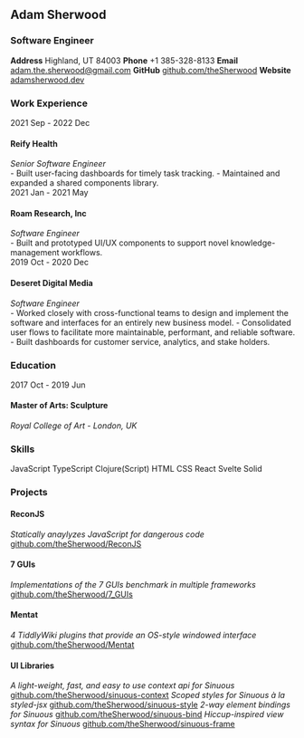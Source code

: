 <div class="page">
  <section class="heading">
    <div class="heading-columns p-30 ph-50">
      <div class="heading-col-1">
        <h2>Adam Sherwood</h2>
        <h3 class="job-title">Software Engineer</h3>
      </div>
      <div class="heading-col-2">
        <div>     
          <span class="block">
            <strong class="property">Address</strong>
            Highland, UT 84003
          </span>
          <span class="block">
            <strong class="property">Phone</strong>
            +1 385-328-8133
          </span>
          <span class="block">
            <strong class="property">Email</strong>
            <a href="mailto:adam.the.sherwood@gmail.com">adam.the.sherwood@gmail.com</a>
          </span>
          <span class="block">
            <strong class="property">GitHub</strong>
            <a href="https://github.com/theSherwood">github.com/theSherwood</a>
          </span>
          <span class="block">
            <strong class="property">Website</strong>
            <a href="https://adamsherwood.dev/">adamsherwood.dev</a>
          </span>
        </div>
      </div>
    </div>
  </section>
  <main class="ph-50">
    <section class="columns">
      <section class="col-1 pr-30">
        <h3>Work Experience</h3>
        <div class="flex flex-c indent work-experience">
          <div class="flex-r">
            <div class="date">
              2021 Sep - 2022 Dec
            </div>
            <div class="content">
              <h4>Reify Health</h4>
              <em>Senior Software Engineer</em>
              <div>
                <span class="block">
                  - Built user-facing dashboards for timely task tracking. 
                </span>
                <span class="block">
                  - Maintained and expanded a shared components library.
                </span>
              </div>
            </div>
          </div>
          <div class="flex-r">
            <div class="date">
              2021 Jan - 2021 May
            </div>
            <div class="content">
              <h4>Roam Research, Inc</h4>
              <em>Software Engineer</em>
              <div>
                <span class="block">
                  - Built and prototyped UI/UX components to support novel knowledge-management workflows.
                </span>
              </div>
            </div>
          </div>
          <div class="flex-r">
            <div class="date">
              2019 Oct - 2020 Dec
            </div>
            <div class="content">
              <h4>Deseret Digital Media</h4>
              <em>Software Engineer</em>
              <div>
                <span class="block">
                  - Worked closely with cross-functional teams to design and implement the software and interfaces for an entirely new business model.
                </span>
                <span class="block">
                  - Consolidated user flows to facilitate more maintainable, performant, and reliable software.
                </span>
                <span class="block">
                  - Built dashboards for customer service, analytics, and stake holders.
                </span>
              </div>
            </div>
          </div>
        </div>
        <h3>Education</h3>
        <div class="flex flex-c indent education">
          <div class="flex-r">
            <div class="date">
              2017 Oct - 2019 Jun
            </div>
            <div class="content">
              <h4>Master of Arts: Sculpture</h4>
              <em>Royal College of Art - London, UK</em>
            </div>
          </div>
        </div>
      </section>
      <section class="col-2 pl-30">
        <h3>Skills</h3>
        <div class="indent skills">
          <span class="block">JavaScript</span>
          <span class="block">TypeScript</span>
          <span class="block">Clojure(Script)</span>
          <span class="block">HTML</span>
          <span class="block">CSS</span>
          <span class="block">React</span>
          <span class="block">Svelte</span>
          <span class="block">Solid</span>
        </div>
      </section>
    </section>
    <section>
      <h3>Projects</h3>
      <section class="columns">
        <div class="projects pr-10">
          <h4>ReconJS</h4>
          <div>
            <em>Statically anaylyzes JavaScript for dangerous code</em>
            <a class="block" href="https://github.com/theSherwood/ReconJS">github.com/theSherwood/ReconJS</a>
          </div>
          <h4>7 GUIs</h4>
          <div>
            <em>Implementations of the 7 GUIs benchmark in multiple frameworks</em>
            <a class="block" href="https://github.com/theSherwood/7_GUIs">github.com/theSherwood/7_GUIs</a>
          </div>
          <h4>Mentat</h4>
          <div>
            <em>4 TiddlyWiki plugins that provide an OS-style windowed interface</em>
            <a class="block" href="https://github.com/theSherwood/Mentat">github.com/theSherwood/Mentat</a>
          </div>
        </div>
        <div class="projects pl-10">
          <h4>UI Libraries</h4>
          <div>
            <em>A light-weight, fast, and easy to use context api for Sinuous</em>
            <a class="block indent" href="https://github.com/theSherwood/sinuous-context">github.com/theSherwood/sinuous-context</a>
            <em>Scoped styles for Sinuous à la styled-jsx</em>
            <a class="block indent" href="https://github.com/theSherwood/sinuous-style">github.com/theSherwood/sinuous-style</a>
            <em>2-way element bindings for Sinuous</em>
            <a class="block indent" href="https://github.com/theSherwood/sinuous-bind">github.com/theSherwood/sinuous-bind</a>
            <em>Hiccup-inspired view syntax for Sinuous</em>
            <a class="block indent" href="https://github.com/theSherwood/sinuous-frame">github.com/theSherwood/sinuous-frame</a>
          </div>
        </div>
      </section>
    </section>
  </main>
</div>
